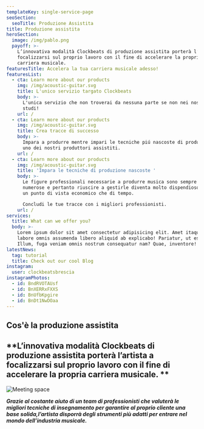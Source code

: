 ```yaml
---
templateKey: single-service-page
seoSection:
  seoTitle: Produzione Assistita
title: Produzione assistita
heroSection:
  image: /img/pablo.png
  payoff: >-
    L’innovativa modalità Clockbeats di produzione assistita porterà l’artista a
    focalizzarsi sul proprio lavoro con il fine di accelerare la propria
    carriera musicale. 
featuresTitle: Accelera la tua carriera musicale adesso!
featuresList:
  - cta: Learn more about our products
    img: /img/acoustic-guitar.svg
    title: L'unico servizio targato Clockbeats
    body: >-
      L'unica servizio che non troverai da nessuna parte se non nei nostri
      studi!
    url: /
  - cta: Learn more about our products
    img: /img/acoustic-guitar.svg
    title: Crea tracce di successo
    body: >-
      Impara a produrre mentre impari le tecniche piú nascoste di produzione con
      uno dei nostri produttori assistiti.
    url: /
  - cta: Learn more about our products
    img: /img/acoustic-guitar.svg
    title: 'Impara le tecniche di produzione nascoste '
    body: >-
      Le figure professionali necessarie a produrre musica sono sempre più
      numerose e pertanto riuscire a gestirle diventa molto dispendioso sia da
      un punto di vista economico che di tempo.

      Concludi le tue tracce con i migliori professionisti.
    url: /
services:
  title: What can we offer you?
  body: >-
    Lorem ipsum dolor sit amet consectetur adipisicing elit. Amet itaque odit
    labore omnis assumenda libero aliquid ab explicabo! Pariatur, ut esse.
    Illum, fuga veniam omnis nostrum consequatur nam? Quae, inventore!
latestNews:
  tag: tutorial
  title: Check out our cool Blog
instagram:
  user: clockbeatsbrescia
instagramPhotos:
  - id: BndRVOTAUsf
  - id: BnXERRxFXXS
  - id: BnUfbKpgire
  - id: BnDt1NwDOaa
---
```

## Cos'è la produzione assistita

## **L’innovativa modalità Clockbeats di produzione assistita porterà l’artista a focalizzarsi sul proprio lavoro con il fine di accelerare la propria carriera musicale. **

>

![Meeting space](/img/258528-p4hynw-223-squashed.jpg)

**_Grazie al costante aiuto di un team di professionisti che valuterà le migliori tecniche di insegnamento per garantire al proprio cliente una base solida,l’artista disporrà degli strumenti più adatti per entrare nel mondo dell’industria musicale._**
